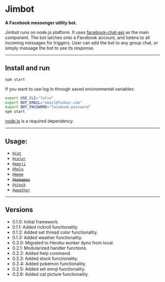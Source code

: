 # Jimbot
**A Facebook messenger utility bot.**

Jimbot runs on node.js platform. It uses [facebook-chat-api](https://github.com/Schmavery/facebook-chat-api) as the main component. The bot latches onto a Facebook account, and listens to all incoming messages for triggers. User can add the bot  to any group chat, or simply message the bot to see its response.

-----------------------------------------------------------
## Install and run
```bash
npm start
```

If you want to use log in through saved environmental variables:
```bash
export USE_CLI="false"
export BOT_EMAIL="email@foobar.com"
export BOT_PASSWORD="facebook-password"
npm start
```

[node.js](https://nodejs.org/en/) is a required dependency.

-----------------------------------------------------------
## Usage:
* [`@cat`](DOCS.md#cat)
* [`@color`](DOCS.md#color)
* [`@emoji`](DOCS.md#emoji)
* [`@help`](DOCS.md#help)
* [`@meme`](DOCS.md#meme)
* [~~`@pokemon`~~](DOCS.md#pokemon)
* [`@stock`](DOCS.md#stock)
* [`@weather`](DOCS.md#weather)

-----------------------------------------------------------
## Versions
- 0.1.0: Initial framework.
- 0.1.1: Added rickroll functionality.
- 0.1.2: Added set thread color functionality.
- 0.1.3: Added weather functionality.
- 0.2.0: Migrated to Heroku worker dyno from local.
- 0.2.1: Modularized handler functions.
- 0.2.2: Added help command.
- 0.2.3: Added stock functionality.
- 0.2.4: Added pokemon functionality.
- 0.2.5: Added set emoji functionality.
- 0.2.6: Added cat picture functionality.
